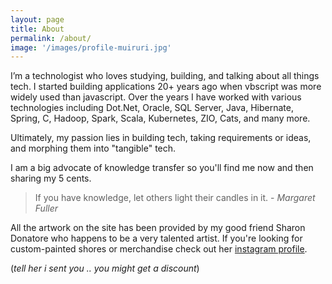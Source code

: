 ```yaml
---
layout: page
title: About
permalink: /about/
image: '/images/profile-muiruri.jpg'
---
```


I’m a technologist who loves studying, building, and talking about all things tech. I started building applications 20+ years ago when vbscript was more widely used than javascript. Over the years I have worked with various technologies including Dot.Net, Oracle, SQL Server, Java, Hibernate, Spring, C, Hadoop, Spark, Scala, Kubernetes, ZIO, Cats, and many more.

  

Ultimately, my passion lies in building tech, taking requirements or ideas, and morphing them into "tangible" tech.

  

I am a big advocate of knowledge transfer so you'll find me now and then sharing my 5 cents.

  

> If you have knowledge, let others light their candles in it.
> - _Margaret Fuller_

  

All the artwork on the site has been provided by my good friend Sharon Donatore who happens to be a very talented artist. If you're looking for custom-painted shores or merchandise check out her [instagram profile](https://www.instagram.com/sharon_donatone/).

(_tell her i sent you .. you might get a discount_)
